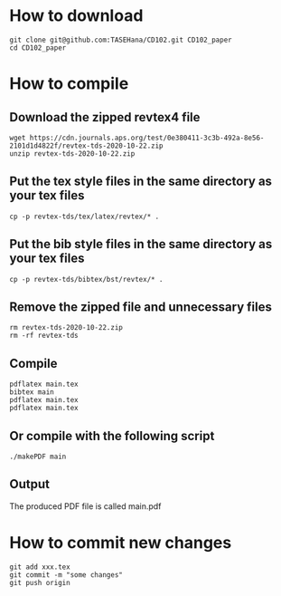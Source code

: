 
# How to download 
```
git clone git@github.com:TASEHana/CD102.git CD102_paper
cd CD102_paper
```
# How to compile

## Download the zipped revtex4 file
```
wget https://cdn.journals.aps.org/test/0e380411-3c3b-492a-8e56-2101d1d4822f/revtex-tds-2020-10-22.zip
unzip revtex-tds-2020-10-22.zip
``` 

## Put the tex style files in the same directory as your tex files
```
cp -p revtex-tds/tex/latex/revtex/* .
```

## Put the bib style files in the same directory as your tex files
```
cp -p revtex-tds/bibtex/bst/revtex/* .
```

## Remove the zipped file and unnecessary files
```
rm revtex-tds-2020-10-22.zip
rm -rf revtex-tds
```

## Compile
```
pdflatex main.tex
bibtex main
pdflatex main.tex
pdflatex main.tex
```

## Or compile with the following script
```
./makePDF main
```

## Output 
The produced PDF file is called main.pdf

# How to commit new changes
```
git add xxx.tex
git commit -m "some changes"
git push origin

```